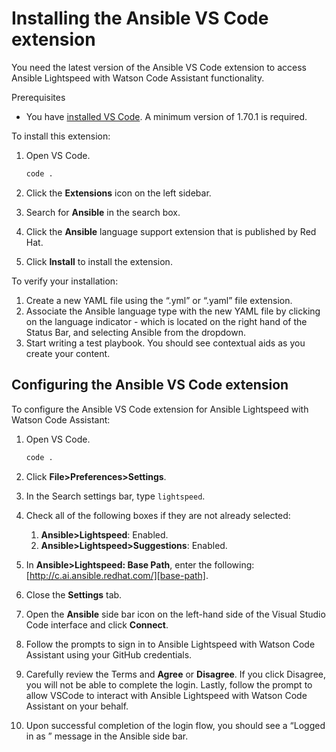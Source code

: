 # Installing the Ansible VS Code extension

You need the latest version of the Ansible VS Code extension to access Ansible Lightspeed with Watson Code Assistant functionality.

Prerequisites

* You have [installed VS Code][vs-code]. A minimum version of 1.70.1 is required.

To install this extension:

1. Open VS Code.

      ```bash
      code .
      ```

2. Click the **Extensions** icon on the left sidebar.
3. Search for **Ansible** in the search box.
4. Click the **Ansible**  language support extension that is published by Red Hat.
5. Click **Install** to install the extension.

To verify your installation:

1. Create a new YAML file using the “.yml” or “.yaml” file extension.
2. Associate the Ansible language type with the new YAML file by clicking on the language
indicator - which is located on the right hand of the Status Bar, and selecting Ansible
from the dropdown.
3. Start writing a test playbook. You should see contextual aids as you create your content.

## Configuring the Ansible VS Code extension

To configure the Ansible VS Code extension for Ansible Lightspeed with Watson Code Assistant:

1. Open VS Code.

      ```bash
      code .
      ```

2. Click **File>Preferences>Settings**.
3. In the Search settings bar, type `lightspeed`.
4. Check all of the following boxes if they are not already selected:
    1. **Ansible>Lightspeed**: Enabled.
    2. **Ansible>Lightspeed>Suggestions**: Enabled.
5. In **Ansible>Lightspeed: Base Path**, enter the following: [http://c.ai.ansible.redhat.com/][base-path].
6. Close the **Settings** tab.
7. Open the **Ansible** side bar icon on the left-hand side of the Visual Studio Code interface and click **Connect**.
8. Follow the prompts to sign in to Ansible Lightspeed with Watson Code Assistant using your GitHub credentials.
9. Carefully review the Terms and **Agree** or **Disagree**. If you click Disagree, you will not be able to complete the login. Lastly, follow the prompt to allow VSCode to interact with Ansible Lightspeed with Watson Code Assistant on your behalf.
10. Upon successful completion of the login flow, you should see a “Logged in as <your GitHub id>” message in the Ansible side bar.

[vs-code]: https://code.visualstudio.com/
[base-path]: http://c.ai.ansible.redhat.com/
